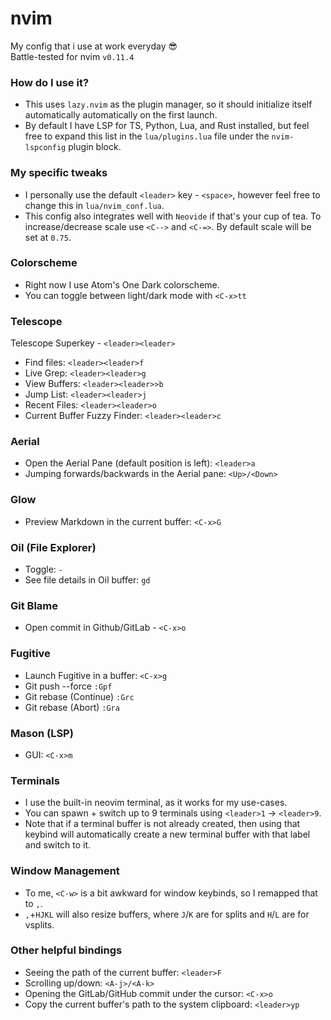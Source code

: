 # nvim
My config that i use at work everyday 😎<br>
Battle-tested for nvim `v0.11.4`

### How do I use it?
- This uses `lazy.nvim` as the plugin manager, so it should initialize itself automatically automatically on the first launch.
- By default I have LSP for TS, Python, Lua, and Rust installed, but feel free to expand this list in the `lua/plugins.lua` file under the `nvim-lspconfig` plugin block.

### My specific tweaks
- I personally use the default `<leader>` key - `<space>`, however feel free to change this in `lua/nvim_conf.lua`.
- This config also integrates well with `Neovide` if that's your cup of tea. To increase/decrease scale use `<C-->` and `<C-=>`. By default scale will be set at `0.75`.

### Colorscheme
- Right now I use Atom's One Dark colorscheme.
- You can toggle between light/dark mode with `<C-x>tt`

### Telescope
Telescope Superkey - `<leader><leader>`
- Find files: `<leader><leader>f`
- Live Grep: `<leader><leader>g`
- View Buffers: `<leader><leader>>b`
- Jump List: `<leader><leader>j`
- Recent Files: `<leader><leader>o`
- Current Buffer Fuzzy Finder: `<leader><leader>c`

### Aerial
- Open the Aerial Pane (default position is left): `<leader>a`
- Jumping forwards/backwards in the Aerial pane: `<Up>/<Down>`

### Glow
- Preview Markdown in the current buffer: `<C-x>G`

### Oil (File Explorer)
- Toggle: `-`
- See file details in Oil buffer: `gd`

### Git Blame
- Open commit in Github/GitLab - `<C-x>o`

### Fugitive 
- Launch Fugitive in a buffer: `<C-x>g`
- Git push --force `:Gpf`
- Git rebase (Continue) `:Grc`
- Git rebase (Abort) `:Gra`

### Mason (LSP)
- GUI: `<C-x>m`

### Terminals
- I use the built-in neovim terminal, as it works for my use-cases.
- You can spawn + switch up to 9 terminals using `<leader>1` -> `<leader>9`.
- Note that if a terminal buffer is not already created, then using that keybind will
automatically create a new terminal buffer with that label and switch to it.

### Window Management
- To me, `<C-w>` is a bit awkward for window keybinds, so I remapped that to `,`.
- `,`+`HJKL` will also resize buffers, where `J`/`K` are for splits and `H`/`L` are for vsplits.

### Other helpful bindings
- Seeing the path of the current buffer: `<leader>F`
- Scrolling up/down: `<A-j>/<A-k>`
- Opening the GitLab/GitHub commit under the cursor: `<C-x>o`
- Copy the current buffer's path to the system clipboard: `<leader>yp`
